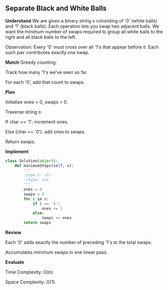 ## Separate Black and White Balls
**Understand**
We are given a binary string s consisting of '0' (white balls) and '1' (black balls). Each operation lets you swap two adjacent balls. We want the minimum number of swaps required to group all white balls to the right and all black balls to the left.

Observation: Every '0' must cross over all '1's that appear before it. Each such pair contributes exactly one swap.

**Match**
Greedy counting:

Track how many '1's we’ve seen so far.

For each '0', add that count to swaps.

**Plan**

Initialize ones = 0, swaps = 0.

Traverse string s:

If char == '1': increment ones.

Else (char == '0'): add ones to swaps.

Return swaps.

**Implement**
```py
class Solution(object):
    def minimumSteps(self, s):
        """
        :type s: str
        :rtype: int
        """
        ones = 0
        swaps = 0
        for c in s:
            if c == '1':
                ones += 1
            else:
                swaps += ones
        return swaps
```

**Review**

Each '0' adds exactly the number of preceding '1's to the total swaps.

Accumulates minimum swaps in one linear pass.

**Evaluate**

Time Complexity: O(n).

Space Complexity: O(1).